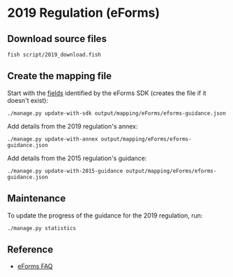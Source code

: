 # 2019 Regulation (eForms)

## Download source files

    fish script/2019_download.fish

## Create the mapping file

Start with the [fields](https://docs.ted.europa.eu/eforms/0.5.0/fields/index.html) identified by the eForms SDK (creates the file if it doesn't exist):

    ./manage.py update-with-sdk output/mapping/eForms/eforms-guidance.json

Add details from the 2019 regulation's annex:

    ./manage.py update-with-annex output/mapping/eForms/eforms-guidance.json

Add details from the 2015 regulation's guidance:

    ./manage.py update-with-2015-guidance output/mapping/eForms/eforms-guidance.json

## Maintenance

To update the progress of the guidance for the 2019 regulation, run:

    ./manage.py statistics

## Reference

* [eForms FAQ](https://docs.ted.europa.eu/home/eforms/FAQ/index.html)

